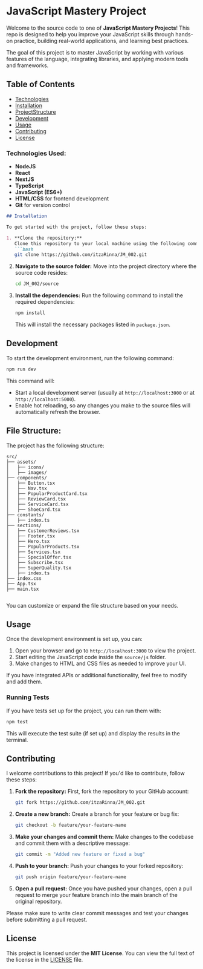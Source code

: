 # JavaScript Mastery Project

Welcome to the source code to one of **JavaScript Mastery Projects**! This repo is designed to help you improve your JavaScript skills through hands-on practice, building real-world applications, and learning best practices.

The goal of this project is to master JavaScript by working with various features of the language, integrating libraries, and applying modern tools and frameworks.

## Table of Contents

- [Technologies](#technologies_used)
- [Installation](#installation)
- [ProjectStructure](#file-structure)
- [Development](#development)
- [Usage](#usage)
- [Contributing](#contributing)
- [License](#license)


### Technologies Used:

- **NodeJS**
- **React**
- **NextJS**
- **TypeScript**
- **JavaScript (ES6+)**
- **HTML/CSS** for frontend development
- **Git** for version control



```markdown
## Installation

To get started with the project, follow these steps:

1. **Clone the repository:**
   Clone this repository to your local machine using the following command:
   ```bash
   git clone https://github.com/itzaRinna/JM_002.git
   ```

2. **Navigate to the source folder:**
   Move into the project directory where the source code resides:
   ```bash
   cd JM_002/source
   ```

3. **Install the dependencies:**
   Run the following command to install the required dependencies:
   ```bash
   npm install
   ```
   This will install the necessary packages listed in `package.json`.

## Development

To start the development environment, run the following command:
```bash
npm run dev
```

This command will:

- Start a local development server (usually at `http://localhost:3000` or at `http://localhost:5000`).
- Enable hot reloading, so any changes you make to the source files will automatically refresh the browser.

## File Structure:
The project has the following structure:

```
src/
├── assets/
│   ├── icons/
│   ├── images/
├── components/
│   ├── Button.tsx
│   ├── Nav.tsx
│   ├── PopularProductCard.tsx
│   ├── ReviewCard.tsx
│   ├── ServiceCard.tsx
│   ├── ShoeCard.tsx
├── constants/
│   ├── index.ts
├── sections/
│   ├── CustomerReviews.tsx
│   ├── Footer.tsx
│   ├── Hero.tsx
│   ├── PopularProducts.tsx
│   ├── Services.tsx
│   ├── SpecialOffer.tsx
│   ├── Subscribe.tsx
│   ├── SuperQuality.tsx
│   ├── index.ts
├── index.css
├── App.tsx
├── main.tsx
               
```


You can customize or expand the file structure based on your needs.

## Usage

Once the development environment is set up, you can:

1. Open your browser and go to `http://localhost:3000` to view the project.
2. Start editing the JavaScript code inside the `source/js` folder.
3. Make changes to HTML and CSS files as needed to improve your UI.

If you have integrated APIs or additional functionality, feel free to modify and add them.

### Running Tests

If you have tests set up for the project, you can run them with:

```bash
npm test
```

This will execute the test suite (if set up) and display the results in the terminal.

## Contributing

I welcome contributions to this project! If you'd like to contribute, follow these steps:

1. **Fork the repository:**
   First, fork the repository to your GitHub account:
   ```bash
   git fork https://github.com/itzaRinna/JM_002.git
   ```

2. **Create a new branch:**
   Create a branch for your feature or bug fix:
   ```bash
   git checkout -b feature/your-feature-name
   ```

3. **Make your changes and commit them:**
   Make changes to the codebase and commit them with a descriptive message:
   ```bash
   git commit -m "Added new feature or fixed a bug"
   ```

4. **Push to your branch:**
   Push your changes to your forked repository:
   ```bash
   git push origin feature/your-feature-name
   ```

5. **Open a pull request:**
   Once you have pushed your changes, open a pull request to merge your feature branch into the main branch of the original repository.

Please make sure to write clear commit messages and test your changes before submitting a pull request.

## License

This project is licensed under the **MIT License**. You can view the full text of the license in the [LICENSE](LICENSE) file.
